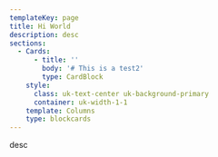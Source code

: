 ```yaml
---
templateKey: page
title: Hi World
description: desc
sections:
  - Cards:
      - title: ''
        body: '# This is a test2'
        type: CardBlock
    style:
      class: uk-text-center uk-background-primary
      container: uk-width-1-1
    template: Columns
    type: blockcards
---
```

desc
